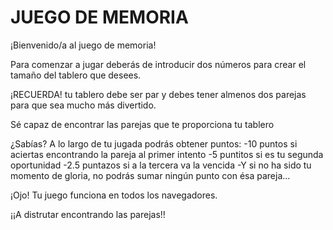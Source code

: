 # JUEGO DE MEMORIA
¡Bienvenido/a al juego de memoria!

Para comenzar a jugar deberás de introducir dos números para crear el tamaño del tablero que desees. 

¡RECUERDA! tu tablero debe ser par y debes tener almenos dos parejas para que sea mucho más divertido.

Sé capaz de encontrar las parejas que te proporciona tu tablero

¿Sabías? A lo largo de tu jugada podrás obtener puntos:
    -10 puntos si aciertas encontrando la pareja al primer intento
    -5 puntitos si es tu segunda oportunidad
    -2.5 puntazos si a la tercera va la vencida 
    -Y si no ha sido tu momento de gloria, no podrás sumar ningún punto con ésa pareja...

¡Ojo! Tu juego funciona en todos los navegadores.

¡¡A distrutar encontrando las parejas!!
